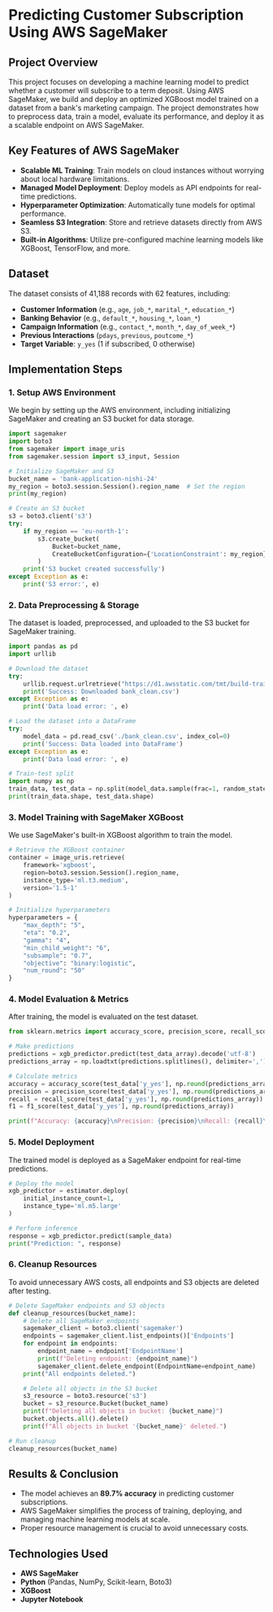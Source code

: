 # Predicting Customer Subscription Using AWS SageMaker

## Project Overview
This project focuses on developing a machine learning model to predict whether a customer will subscribe to a term deposit. Using AWS SageMaker, we build and deploy an optimized XGBoost model trained on a dataset from a bank's marketing campaign. The project demonstrates how to preprocess data, train a model, evaluate its performance, and deploy it as a scalable endpoint on AWS SageMaker.

## Key Features of AWS SageMaker
- **Scalable ML Training**: Train models on cloud instances without worrying about local hardware limitations.
- **Managed Model Deployment**: Deploy models as API endpoints for real-time predictions.
- **Hyperparameter Optimization**: Automatically tune models for optimal performance.
- **Seamless S3 Integration**: Store and retrieve datasets directly from AWS S3.
- **Built-in Algorithms**: Utilize pre-configured machine learning models like XGBoost, TensorFlow, and more.

## Dataset
The dataset consists of 41,188 records with 62 features, including:
- **Customer Information** (e.g., `age`, `job_*`, `marital_*`, `education_*`)
- **Banking Behavior** (e.g., `default_*`, `housing_*`, `loan_*`)
- **Campaign Information** (e.g., `contact_*`, `month_*`, `day_of_week_*`)
- **Previous Interactions** (`pdays`, `previous`, `poutcome_*`)
- **Target Variable**: `y_yes` (1 if subscribed, 0 otherwise)

## Implementation Steps

### 1. Setup AWS Environment
We begin by setting up the AWS environment, including initializing SageMaker and creating an S3 bucket for data storage.

```python
import sagemaker
import boto3
from sagemaker import image_uris
from sagemaker.session import s3_input, Session

# Initialize SageMaker and S3
bucket_name = 'bank-application-nishi-24'
my_region = boto3.session.Session().region_name  # Set the region
print(my_region)

# Create an S3 bucket
s3 = boto3.client('s3')
try:
    if my_region == 'eu-north-1':
        s3.create_bucket(
            Bucket=bucket_name,
            CreateBucketConfiguration={'LocationConstraint': my_region}
        )
    print('S3 bucket created successfully')
except Exception as e:
    print('S3 error:', e)
```

### 2. Data Preprocessing & Storage
The dataset is loaded, preprocessed, and uploaded to the S3 bucket for SageMaker training.

```python
import pandas as pd
import urllib

# Download the dataset
try:
    urllib.request.urlretrieve("https://d1.awsstatic.com/tmt/build-train-deploy-machine-learning-model-sagemaker/bank_clean.27f01fbbdf43271788427f3682996ae29ceca05d.csv", "bank_clean.csv")
    print('Success: Downloaded bank_clean.csv')
except Exception as e:
    print('Data load error: ', e)

# Load the dataset into a DataFrame
try:
    model_data = pd.read_csv('./bank_clean.csv', index_col=0)
    print('Success: Data loaded into DataFrame')
except Exception as e:
    print('Data load error: ', e)

# Train-test split
import numpy as np
train_data, test_data = np.split(model_data.sample(frac=1, random_state=1729), [int(0.7 * len(model_data))])
print(train_data.shape, test_data.shape)
```

### 3. Model Training with SageMaker XGBoost
We use SageMaker's built-in XGBoost algorithm to train the model.

```python
# Retrieve the XGBoost container
container = image_uris.retrieve(
    framework='xgboost',
    region=boto3.session.Session().region_name,
    instance_type='ml.t3.medium',
    version='1.5-1'
)

# Initialize hyperparameters
hyperparameters = {
    "max_depth": "5",
    "eta": "0.2",
    "gamma": "4",
    "min_child_weight": "6",
    "subsample": "0.7",
    "objective": "binary:logistic",
    "num_round": "50"
}
```

### 4. Model Evaluation & Metrics
After training, the model is evaluated on the test dataset.

```python
from sklearn.metrics import accuracy_score, precision_score, recall_score, f1_score

# Make predictions
predictions = xgb_predictor.predict(test_data_array).decode('utf-8')
predictions_array = np.loadtxt(predictions.splitlines(), delimiter=',')

# Calculate metrics
accuracy = accuracy_score(test_data['y_yes'], np.round(predictions_array))
precision = precision_score(test_data['y_yes'], np.round(predictions_array))
recall = recall_score(test_data['y_yes'], np.round(predictions_array))
f1 = f1_score(test_data['y_yes'], np.round(predictions_array))

print(f"Accuracy: {accuracy}\nPrecision: {precision}\nRecall: {recall}\nF1-score: {f1}")
```

### 5. Model Deployment
The trained model is deployed as a SageMaker endpoint for real-time predictions.

```python
# Deploy the model
xgb_predictor = estimator.deploy(
    initial_instance_count=1,
    instance_type='ml.m5.large'
)

# Perform inference
response = xgb_predictor.predict(sample_data)
print("Prediction: ", response)
```

### 6. Cleanup Resources
To avoid unnecessary AWS costs, all endpoints and S3 objects are deleted after testing.

```python
# Delete SageMaker endpoints and S3 objects
def cleanup_resources(bucket_name):
    # Delete all SageMaker endpoints
    sagemaker_client = boto3.client('sagemaker')
    endpoints = sagemaker_client.list_endpoints()['Endpoints']
    for endpoint in endpoints:
        endpoint_name = endpoint['EndpointName']
        print(f"Deleting endpoint: {endpoint_name}")
        sagemaker_client.delete_endpoint(EndpointName=endpoint_name)
    print("All endpoints deleted.")

    # Delete all objects in the S3 bucket
    s3_resource = boto3.resource('s3')
    bucket = s3_resource.Bucket(bucket_name)
    print(f"Deleting all objects in bucket: {bucket_name}")
    bucket.objects.all().delete()
    print(f"All objects in bucket '{bucket_name}' deleted.")

# Run cleanup
cleanup_resources(bucket_name)
```

## Results & Conclusion
- The model achieves an **89.7% accuracy** in predicting customer subscriptions.
- AWS SageMaker simplifies the process of training, deploying, and managing machine learning models at scale.
- Proper resource management is crucial to avoid unnecessary costs.


## Technologies Used
- **AWS SageMaker**
- **Python** (Pandas, NumPy, Scikit-learn, Boto3)
- **XGBoost**
- **Jupyter Notebook**



